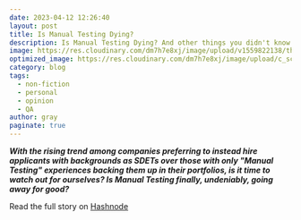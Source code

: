 ```yaml
---
date: 2023-04-12 12:26:40
layout: post
title: Is Manual Testing Dying?
description: Is Manual Testing Dying? And other things you didn't know about Software Testing
image: https://res.cloudinary.com/dm7h7e8xj/image/upload/v1559822138/theme9_v273a9.jpg
optimized_image: https://res.cloudinary.com/dm7h7e8xj/image/upload/c_scale,w_380/v1559822138/theme9_v273a9.jpg
category: blog
tags:
  - non-fiction
  - personal
  - opinion
  - QA
author: gray
paginate: true
---
```


***With the rising trend among companies preferring to instead hire applicants with backgrounds as SDETs over those with only "Manual Testing" experiences backing them up in their portfolios, is it time to watch out for ourselves? Is Manual Testing finally, undeniably, going away for good?***


Read the full story on <a href="https://digracesion.hashnode.dev/is-manual-testing-dying">Hashnode</a>